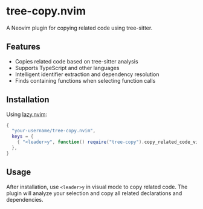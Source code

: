# tree-copy.nvim

A Neovim plugin for copying related code using tree-sitter.

## Features

- Copies related code based on tree-sitter analysis
- Supports TypeScript and other languages
- Intelligent identifier extraction and dependency resolution
- Finds containing functions when selecting function calls

## Installation

Using [lazy.nvim](https://github.com/folke/lazy.nvim):

```lua
{
  "your-username/tree-copy.nvim",
  keys = {
    { "<leader>y", function() require("tree-copy").copy_related_code_visual() end, mode = "v", desc = "Copy related code" },
  },
}
```

## Usage

After installation, use `<leader>y` in visual mode to copy related code. The plugin will analyze your selection and copy all related declarations and dependencies.